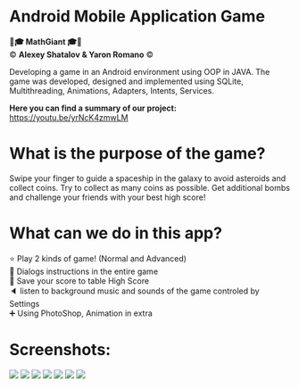 <h1>Android Mobile Application Game </h1>

<b>🧠🎓  MathGiant  🎓🧠 </b>
<br>
©️ <b> Alexey Shatalov & Yaron Romano</b> ©️

<p>Developing a game in an Android environment using OOP in JAVA.
The game was developed, designed and implemented using SQLite, Multithreading, Animations, Adapters, Intents, Services.</p>

<b> Here you can find a summary of our project:</b>
<br>
https://youtu.be/yrNcK4zmwLM


<h1>What is the purpose of the game?</h1>
<p>Swipe your finger to guide a spaceship in the galaxy to avoid asteroids and collect coins.
Try to collect as many coins as possible. Get additional bombs and challenge your friends with your best high score!</p>

<h1>What can we do in this app?</h1>
<p>
⭐ Play 2 kinds of game! (Normal and Advanced)
  <br>
📝 Dialogs instructions in the entire game
  <br>
💾 Save your score to table High Score
  <br>
🔈 listen to background music and sounds of the game controled by Settings
  <br>
➕ Using PhotoShop, Animation in extra
</p>

<h1>Screenshots: </h1>
<img src="https://user-images.githubusercontent.com/69819945/93717935-893c3a00-fb81-11ea-87e7-37d7b8a0796d.png">
<img src="https://user-images.githubusercontent.com/69819945/93718012-04055500-fb82-11ea-9c90-67a644c2e572.png">
<img src="https://user-images.githubusercontent.com/69819945/93718025-11bada80-fb82-11ea-9605-786503135ece.png">
<img src="https://user-images.githubusercontent.com/69819945/93718027-154e6180-fb82-11ea-99d1-5e6005eaf7fa.png">
<img src="https://user-images.githubusercontent.com/69819945/93718030-18495200-fb82-11ea-98ed-7fb7ae7deb65.png">
<img src="https://user-images.githubusercontent.com/69819945/93718032-1aabac00-fb82-11ea-916f-ccbd1a2c2728.png">
<img src="https://user-images.githubusercontent.com/69819945/93718033-1c756f80-fb82-11ea-94aa-69963214823a.png">


